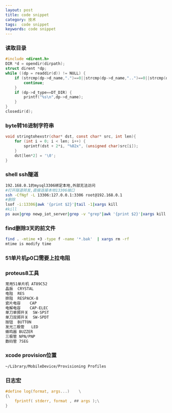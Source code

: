 ```yaml
---
layout: post
title: code snippet
category: 技术
tags:  code snippet
keywords: code snippet
---
```

### 读取目录
```c
#include <dirent.h>
DIR *d = opendir(dirpath);
struct dirent *dp;
while ((dp = readdir(d)) != NULL) {
	if (strcmp(dp->d_name,".")==0||strcmp(dp->d_name,"..")==0||strcmp(dp->d_name,".DS_Store")==0){
		continue;
	}
	if (dp->d_type==DT_DIR) {
		printf("%s\n",dp->d_name);
	}
}
closedir(d);
```

### byte转16进制字符串
```c
void stringtohexstr(char* dst, const char* src, int len){
    for (int i = 0; i < len; i++) {
        sprintf(dst + 2*i, "%02x", (unsigned char)src[i]);
    }
    dst[len*2] = '\0';
}
```

### shell ssh隧道
```bash
192.168.0.1的mysql3306绑定本地,外部无法访问
#打开隧道转发,直接连接本地13306端口
ssh -CfNgf -L 13306:127.0.0.1:3306 root@192.168.0.1
#删除
lsof -i:13306|awk '{print $2}'|tail -1|xargs kill
#kill
ps aux|grep newp_iot_server|grep -v "grep"|awk '{print $2}'|xargs kill

```

### find删除3天的前文件
```bash
find . -mtime +3 -type f -name '*.bak'  | xargs rm -rf 
mtime is modify time
```

### 51单片机p0口需要上拉电阻

### proteus8工具
```bash
常用51单片机	AT89C52
晶振	CRYSTAL
电阻	RES
排阻	RESPACK-8
瓷片电容	CAP
电解电容	CAP-ELEC
单刀单掷开关	SW-SPST
单刀双掷开关	SW-SPDT
按钮	BUTTON
发光二极管	LED
蜂鸣器	BUZZER
三极管	NPN/PNP
数码管	7SEG
```

### xcode provision位置
```bash
~/Library/MobileDevice/Provisioning Profiles
```
### 日志宏
```c
#define log(format, args...)    \
{\
    fprintf( stderr, format , ## args );\
}
```
